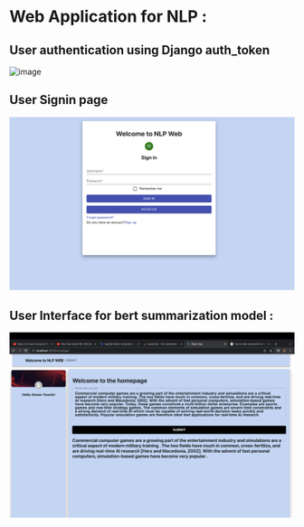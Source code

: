 # Web Application for NLP :
## User authentication using Django auth_token
![image](https://user-images.githubusercontent.com/58775369/146504624-13e59c3c-cd1f-45b9-a2fb-09f5a7148e43.png)

## User Signin page
![image](https://github.com/aimanyounises1/NLP_WEB/blob/master/WEB_NLP/images/signIn.png)

## User Interface for bert summarization model :
![image](https://github.com/aimanyounises1/NLP_WEB/blob/master/WEB_NLP/images/User_Interface.png)
